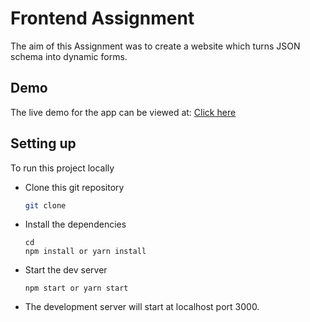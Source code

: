 
# Frontend Assignment

The aim of this Assignment was to create a website which turns JSON schema into dynamic forms.


## Demo

The live demo for the app can be viewed at: [Click here](https://truefoundry-assignment1.netlify.app/)



## Setting up

To run this project locally

- Clone this git repository
    ```bash
    git clone
    ```
- Install the dependencies
    ```
    cd 
    npm install or yarn install
    ```

- Start the dev server
    ```
    npm start or yarn start
    ```

- The development server will start at localhost port 3000.



